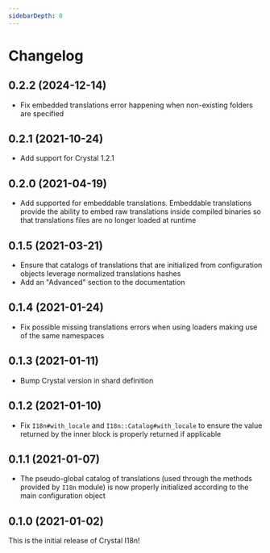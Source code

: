 ```yaml
---
sidebarDepth: 0
---
```


# Changelog

## 0.2.2 (2024-12-14)

* Fix embedded translations error happening when non-existing folders are specified

## 0.2.1 (2021-10-24)

* Add support for Crystal 1.2.1

## 0.2.0 (2021-04-19)

* Add supported for embeddable translations. Embeddable translations provide the ability to embed raw translations 
  inside compiled binaries so that translations files are no longer loaded at runtime

## 0.1.5 (2021-03-21)

* Ensure that catalogs of translations that are initialized from configuration objects leverage normalized translations
  hashes
* Add an "Advanced" section to the documentation

## 0.1.4 (2021-01-24)

* Fix possible missing translations errors when using loaders making use of the same namespaces

## 0.1.3 (2021-01-11)

* Bump Crystal version in shard definition

## 0.1.2 (2021-01-10)

* Fix `I18n#with_locale` and `I18n::Catalog#with_locale` to ensure the value returned by the inner block is properly
  returned if applicable

## 0.1.1 (2021-01-07)

* The pseudo-global catalog of translations (used through the methods provided by `I18n` module) is now properly 
  initialized according to the main configuration object

## 0.1.0 (2021-01-02)

This is the initial release of Crystal I18n!
